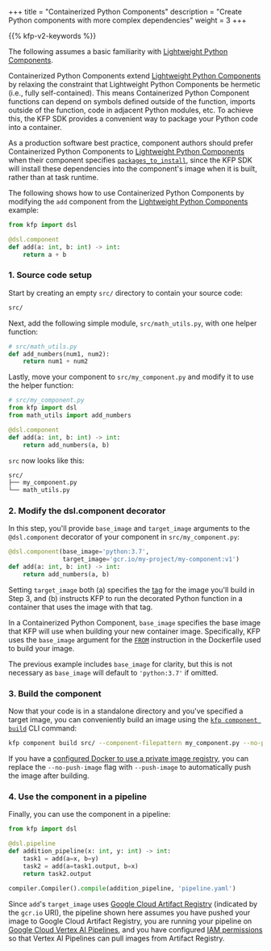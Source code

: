 +++
title = "Containerized Python Components"
description = "Create Python components with more complex dependencies"
weight = 3
+++

{{% kfp-v2-keywords %}}

The following assumes a basic familiarity with [Lightweight Python Components][lightweight-python-components].

Containerized Python Components extend [Lightweight Python Components][lightweight-python-components] by relaxing the constraint that Lightweight Python Components be hermetic (i.e., fully self-contained). This means Containerized Python Component functions can depend on symbols defined outside of the function, imports outside of the function, code in adjacent Python modules, etc. To achieve this, the KFP SDK provides a convenient way to package your Python code into a container.

As a production software best practice, component authors should prefer Containerized Python Components to [Lightweight Python Components][lightweight-python-components] when their component specifies [`packages_to_install`][packages-to-install], since the KFP SDK will install these dependencies into the component's image when it is built, rather than at task runtime.

The following shows how to use Containerized Python Components by modifying the `add` component from the [Lightweight Python Components][lightweight-python-components] example:

```python
from kfp import dsl

@dsl.component
def add(a: int, b: int) -> int:
    return a + b
```

### 1. Source code setup
Start by creating an empty `src/` directory to contain your source code:

```txt
src/
```

Next, add the following simple module, `src/math_utils.py`, with one helper function:

```python
# src/math_utils.py
def add_numbers(num1, num2):
    return num1 + num2
```

Lastly, move your component to `src/my_component.py` and modify it to use the helper function:

```python
# src/my_component.py
from kfp import dsl
from math_utils import add_numbers

@dsl.component
def add(a: int, b: int) -> int:
    return add_numbers(a, b)
```

`src` now looks like this:

```txt
src/
├── my_component.py
└── math_utils.py
```

### 2. Modify the dsl.component decorator

In this step, you'll provide `base_image` and `target_image` arguments to the `@dsl.component` decorator of your component in `src/my_component.py`:

```python
@dsl.component(base_image='python:3.7',
               target_image='gcr.io/my-project/my-component:v1')
def add(a: int, b: int) -> int:
    return add_numbers(a, b)
```

Setting `target_image` both (a) specifies the [tag][image-tag] for the image you'll build in Step 3, and (b) instructs KFP to run the decorated Python function in a container that uses the image with that tag.

In a Containerized Python Component, `base_image` specifies the base image that KFP will use when building your new container image. Specifically, KFP uses the `base_image` argument for the [`FROM`][docker-from] instruction in the Dockerfile used to build your image.

The previous example includes `base_image` for clarity, but this is not necessary as `base_image` will default to `'python:3.7'` if omitted.

### 3. Build the component
Now that your code is in a standalone directory and you've specified a target image, you can conveniently build an image using the [`kfp component build`][kfp-component-build] CLI command:

```sh
kfp component build src/ --component-filepattern my_component.py --no-push-image
```

If you have a [configured Docker to use a private image registry](https://docs.docker.com/engine/reference/commandline/login/), you can replace the `--no-push-image` flag with `--push-image` to automatically push the image after building.

### 4. Use the component in a pipeline

Finally, you can use the component in a pipeline:

```python
from kfp import dsl

@dsl.pipeline
def addition_pipeline(x: int, y: int) -> int:
    task1 = add(a=x, b=y)
    task2 = add(a=task1.output, b=x)
    return task2.output

compiler.Compiler().compile(addition_pipeline, 'pipeline.yaml')
```

Since `add`'s `target_image` uses [Google Cloud Artifact Registry][artifact-registry] (indicated by the `gcr.io` URI), the pipeline shown here assumes you have pushed your image to Google Cloud Artifact Registry, you are running your pipeline on [Google Cloud Vertex AI Pipelines][vertex-pipelines], and you have configured [IAM permissions][iam] so that Vertex AI Pipelines can pull images from Artifact Registry.


[kfp-component-build]: https://kubeflow-pipelines.readthedocs.io/en/stable/source/cli.html#kfp-component-build
[lightweight-python-components]: /docs/components/pipelines/how-to/create-components/lightweight-python-components/
[image-tag]: https://docs.docker.com/engine/reference/commandline/tag/
[docker-from]: https://docs.docker.com/engine/reference/builder/#from
[artifact-registry]: https://cloud.google.com/artifact-registry/docs/docker/authentication
[vertex-pipelines]: https://cloud.google.com/vertex-ai/docs/pipelines/introduction
[iam]: https://cloud.google.com/iam
[packages-to-install]: https://www.kubeflow.org/docs/components/pipelines/how-to/create-components/lightweight-python-components//#packages_to_install